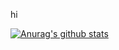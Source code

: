 hi

[![Anurag's github stats](https://github-readme-stats.vercel.app/api?username=Arthurs-code&show_icons=true&theme=github_dark)](https://github.com/anuraghazra/github-readme-stats)

